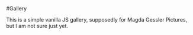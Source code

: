 #Gallery

This is a simple vanilla JS gallery, supposedly for Magda Gessler Pictures, but I am not sure just yet.
